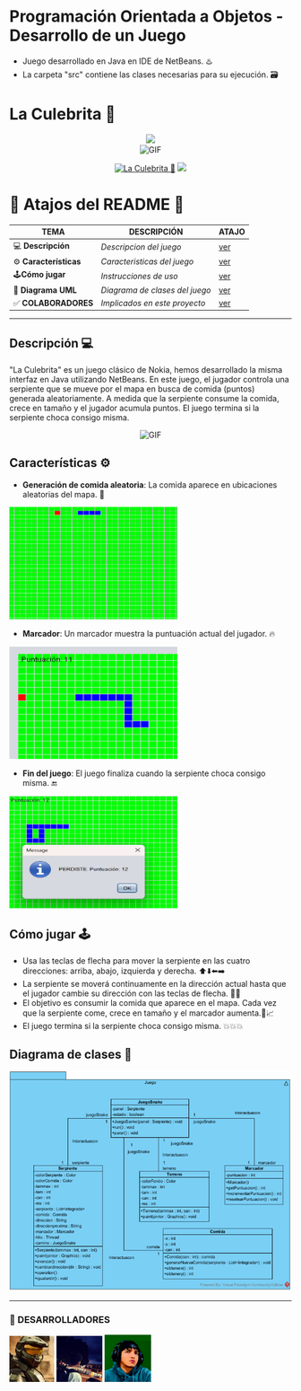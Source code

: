 # Programación Orientada a Objetos - Desarrollo de un Juego

- Juego desarrollado en Java en IDE de NetBeans. ♨️
- La carpeta "src" contiene las clases necesarias para su ejecución. 🗃️

# La Culebrita 🐍
<div align="center">
<a href="https://github.com/GataNina-Li"><img src="http://readme-typing-svg.herokuapp.com?font=mono&size=17&duration=4000&color=F7B11B&center=falso&vCenter=falso&lines=Gracias+por+visitar+este+repositorio.+%F0%9F%92%96" height="90px"></a>
</div>

<div align="center">
<img src="https://media3.giphy.com/media/v1.Y2lkPTc5MGI3NjExYXd6Zm0zYjZjZG9nZHJvemFwam13M21paGF6M2U4d2hiNnpya2h1MyZlcD12MV9pbnRlcm5hbF9naWZfYnlfaWQmY3Q9Zw/a9dGnkMNSSwDeR8Xii/giphy.webp" alt="GIF" width="500" height="250"></p>
</div>
<p align="center">
<a href="#"><img title="La Culebrita 🐍" src="https://img.shields.io/badge/SI TE AGRADA EL REPOSITORIO APOYANOS CON UNA 🌟 ¡GRACIAS! -red?colorA=%255ff0000&colorB=%23017e40&style=for-the-badge"></a> 
<img src="https://i.pinimg.com/originals/35/60/21/356021c99fded9d442b02d0b48891338.gif" height="28px">
</p>  

# 📍 Atajos del README 📍
| TEMA | DESCRIPCIÓN | ATAJO |
|------|-------------|-------|
| 💻 **Descripción** | *Descripcion del juego* |[ver](https://github.com/Jxel117/PooJuego?tab=readme-ov-file#descripci%C3%B3n-) |
| ⚙️ **Características** | *Caracteristicas del juego* |[ver](https://github.com/Jxel117/PooJuego?tab=readme-ov-file#caracter%C3%ADsticas-%EF%B8%8F) |
| 🕹️**Cómo jugar** | *Instrucciones de uso* |[ver](https://github.com/Jxel117/PooJuego?tab=readme-ov-file#c%C3%B3mo-jugar-%EF%B8%8F) |
| 🧩 **Diagrama UML** | *Diagrama de clases del juego* |[ver](https://github.com/Jxel117/PooJuego?tab=readme-ov-file#diagrama-de-clases-) |
| ✅ **COLABORADORES** | *Implicados en este proyecto* |[ver](https://github.com/Jxel117/PooJuego?tab=readme-ov-file#-desarrolladores) |
----


## Descripción 💻
"La Culebrita" es un juego clásico de Nokia, hemos desarrollado la misma interfaz en Java utilizando NetBeans. En este juego, el jugador controla una serpiente que se mueve por el mapa en busca de comida (puntos) generada aleatoriamente. A medida que la serpiente consume la comida, crece en tamaño y el jugador acumula puntos. El juego termina si la serpiente choca consigo misma.

<div align="center">
<img src="https://images.hive.blog/p/hgjbks2vRxvf3xsYr6qQ7dm31DuBHGui8pKMdEVPxhLfEeEoVMPfUw4awqLGYNSybnpxcYbMLQUQhVrfnUtzuD7Yr1?format=match&mode=fit" alt="GIF" width="300" height="200"></p>
</div>

## Características ⚙️
- **Generación de comida aleatoria**: La comida aparece en ubicaciones aleatorias del mapa. 🍎

<img src="https://raw.githubusercontent.com/Jxel117/PooJuego/develop/Imagenes/Comida.s.png" alt="GIF" width="300" height="200"></p>
  
- **Marcador**: Un marcador muestra la puntuación actual del jugador. 🔥

<img src="https://raw.githubusercontent.com/Jxel117/PooJuego/develop/Imagenes/Puntacion.s.png" alt="GIF" width="300" height="200"></p>


- **Fin del juego**: El juego finaliza cuando la serpiente choca consigo misma. 🔚


<img src="https://raw.githubusercontent.com/Jxel117/PooJuego/develop/Imagenes/Game-Over.png" alt="GIF" width="300" height="200"></p>


## Cómo jugar 🕹️
- Usa las teclas de flecha para mover la serpiente en las cuatro direcciones: arriba, abajo, izquierda y derecha.
  ⬆️⬇️⬅️➡️
- La serpiente se moverá continuamente en la dirección actual hasta que el jugador cambie su dirección con las teclas de flecha. 🔁🔁
- El objetivo es consumir la comida que aparece en el mapa. Cada vez que la serpiente come, crece en tamaño y el marcador aumenta.🍎📈
- El juego termina si la serpiente choca consigo misma. 💥💥💥

## Diagrama de clases 🧩
<div align="center">
<img src="https://raw.githubusercontent.com/Jxel117/PooJuego/main/Imagenes/JuegoSnake.PNG">
</div>

----
### 🌟 DESARROLLADORES

[![Jxel117 · he/him](https://raw.githubusercontent.com/Jxel117/PooJuego/develop/Imagenes/Captura%20de%20pantalla%202024-07-26%20010136.png?size=60)](https://github.com/Jxel117)           [![Diego162306](https://raw.githubusercontent.com/Jxel117/PooJuego/develop/Imagenes/Captura%20de%20pantalla%202024-07-26%20010322.png?size=60)](https://github.com/Diego162306)           [![YooneR1209](https://raw.githubusercontent.com/Jxel117/PooJuego/develop/Imagenes/Captura%20de%20pantalla%202024-07-26%20010241.png?size=60)](https://github.com/YooneR1209)





